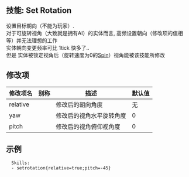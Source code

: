 技能: Set Rotation
--------------------------

设置目标朝向（不能为玩家）.  
对于可旋转视角（大致就是拥有AI）的实体而言, 高频设置朝向（修改项的值相等）并无法理想的工作  
实体朝向变更频率可比 1tick 快多了..  
但是 实体被锁定视角后（旋转速度为0的[Spin](/技能/列表/spin)）视角能被该技能所修改  

修改项
----------

| 修改项名 | 别称    | 描述                                                                                                    | 默认值 |
|-----------|------------|----------------------------------------------------------------------------------------------------------------|---------------|
| relative  |         | 修改后的朝向角度 | 无  |
| yaw       |         | 修改后的视角水平旋转角度                                      | 0             |
| pitch     |         | 修改后的视角俯仰视角度                                    | 0             |

示例
--------

      Skills:
      - setrotation{relative=true;pitch=-45}
